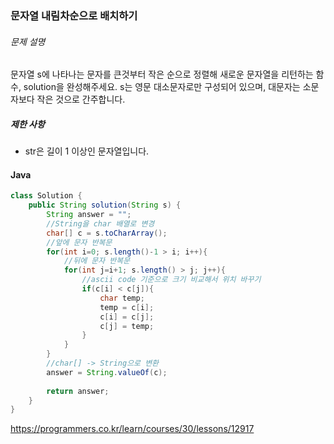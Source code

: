 ### 문자열 내림차순으로 배치하기

###### 문제 설명

문자열 s에 나타나는 문자를 큰것부터 작은 순으로 정렬해 새로운 문자열을 리턴하는 함수, solution을 완성해주세요.
s는 영문 대소문자로만 구성되어 있으며, 대문자는 소문자보다 작은 것으로 간주합니다.

##### 제한 사항

- str은 길이 1 이상인 문자열입니다.



#### Java

~~~java
class Solution {
    public String solution(String s) {
        String answer = "";
      	//String을 char 배열로 변경
        char[] c = s.toCharArray();
      	//앞에 문자 반복문
        for(int i=0; s.length()-1 > i; i++){
            //뒤에 문자 반복문
          	for(int j=i+1; s.length() > j; j++){
                //ascii code 기준으로 크기 비교해서 위치 바꾸기
              	if(c[i] < c[j]){
                    char temp;
                    temp = c[i];
                    c[i] = c[j];
                    c[j] = temp;
                }
            }
        }
      	//char[] -> String으로 변환
        answer = String.valueOf(c);
        
        return answer;
    }
}
~~~



https://programmers.co.kr/learn/courses/30/lessons/12917
